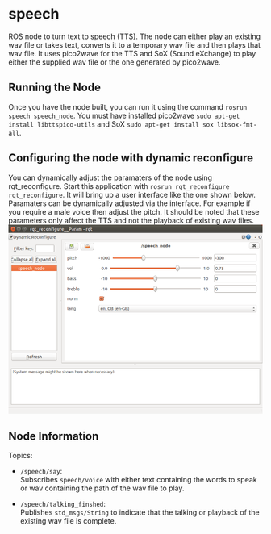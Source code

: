 # speech
ROS node to turn text to speech (TTS). The node can either play an existing wav file or takes text, converts it to a temporary wav file and then plays that wav file. It uses pico2wave for the TTS and SoX (Sound eXchange) to play either the supplied wav file or the one generated by pico2wave.

## Running the Node

Once you have the node built, you can run it using the command `rosrun speech speech_node`. You must have installed pico2wave `sudo apt-get install libttspico-utils` and SoX `sudo apt-get install sox libsox-fmt-all`.

## Configuring the node with dynamic reconfigure

You can dynamically adjust the paramaters of the node using rqt_reconfigure. Start this application with `rosrun rqt_reconfigure rqt_reconfigure`. It will bring up a user interface like the one shown below. Paramaters can be dynamically adjusted via the interface. For example if you require a male voice then adjust the pitch. It should be noted that these parameters only affect the TTS and not the playback of existing wav files.
![rqt_reconfigure](reconfigure_speech_node.png)

## Node Information
Topics:

* `/speech/say`:  
  Subscribes `speech/voice` with either text containing the words to speak or wav containing the path of the wav file to play.
  
* `/speech/talking_finshed`:  
  Publishes `std_msgs/String` to indicate that the talking or playback of the existing wav file is complete.
